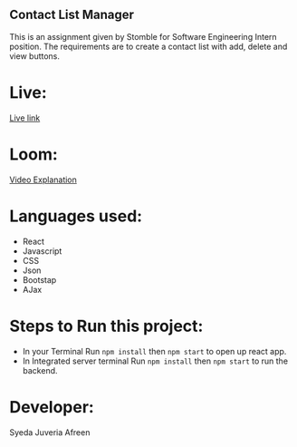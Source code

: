 ## Contact List Manager

This is an assignment given by Stomble for Software Engineering Intern position. 
The requirements are to create a contact list with add, delete and view buttons.

# Live:
[Live link]()

# Loom:
[Video Explanation](https://www.loom.com/share/fc184e27e4a64b1aabd5f33bc2835ca8)

# Languages used:

- React
- Javascript
- CSS
- Json
- Bootstap
- AJax

# Steps to Run this project:

- In your Terminal Run `npm install` then `npm start` to open up react app.
- In Integrated server terminal Run `npm install` then `npm start` to run the backend.

# Developer:

Syeda Juveria Afreen
